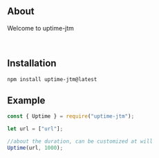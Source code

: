 ## About
Welcome to uptime-jtm

<br>

## Installation
```sh-session
npm install uptime-jtm@latest
```

## Example
```js
const { Uptime } = require("uptime-jtm");

let url = ["url"];

//about the duration, can be customized at will
Uptime(url, 1000);
```
